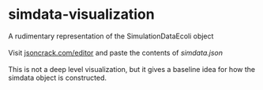 # simdata-visualization
A rudimentary representation of the SimulationDataEcoli object
<br><br>
Visit [jsoncrack.com/editor](https://jsoncrack.com/editor) and paste the contents of *simdata.json*
<br><br>
This is not a deep level visualization, but it gives a baseline idea for how the simdata object is constructed. 

